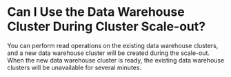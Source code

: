 # Can I Use the Data Warehouse Cluster During Cluster Scale-out?<a name="dws_03_0032"></a>

You can perform read operations on the existing data warehouse clusters, and a new data warehouse cluster will be created during the scale-out. When the new data warehouse cluster is ready, the existing data warehouse clusters will be unavailable for several minutes.

